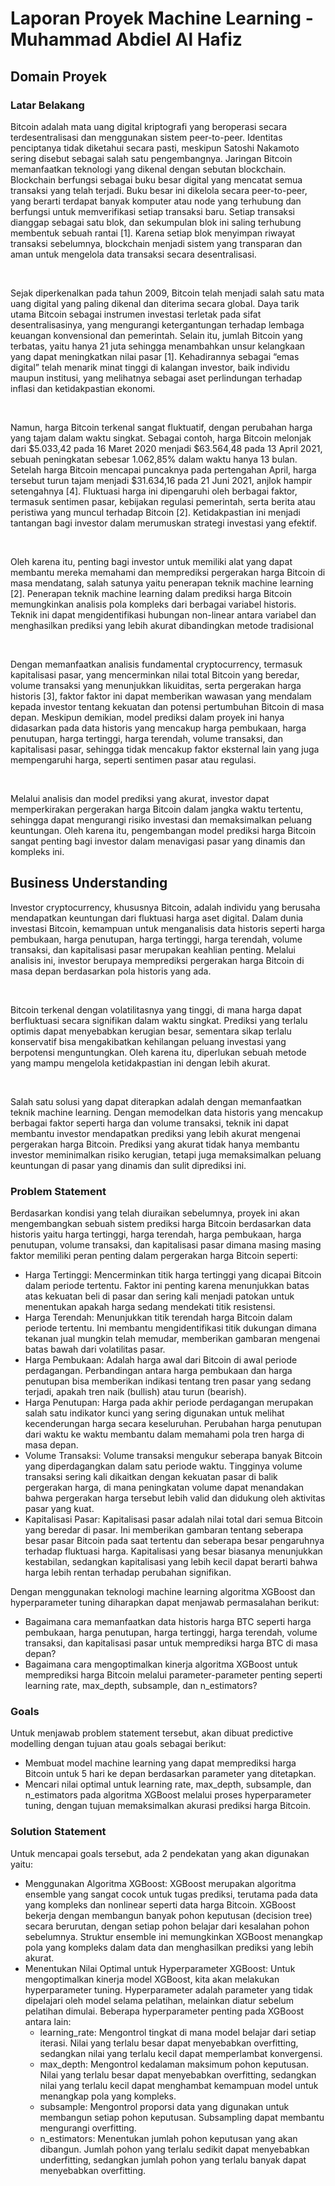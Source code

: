# Laporan Proyek Machine Learning - Muhammad Abdiel Al Hafiz
## Domain Proyek
### Latar Belakang
Bitcoin adalah mata uang digital kriptografi yang beroperasi secara terdesentralisasi dan menggunakan sistem peer-to-peer. 
Identitas penciptanya tidak diketahui secara pasti, meskipun Satoshi Nakamoto sering disebut sebagai salah satu pengembangnya. 
Jaringan Bitcoin memanfaatkan teknologi yang dikenal dengan sebutan blockchain. Blockchain berfungsi sebagai buku besar digital yang mencatat semua transaksi yang telah terjadi. 
Buku besar ini dikelola secara peer-to-peer, yang berarti terdapat banyak komputer atau node yang terhubung dan berfungsi untuk memverifikasi setiap transaksi baru. 
Setiap transaksi dianggap sebagai satu blok, dan sekumpulan blok ini saling terhubung membentuk sebuah rantai [1]. 
Karena setiap blok menyimpan riwayat transaksi sebelumnya, blockchain menjadi sistem yang transparan dan aman untuk mengelola data transaksi secara desentralisasi.

<br>

Sejak diperkenalkan pada tahun 2009, Bitcoin telah menjadi salah satu mata uang digital yang paling dikenal dan diterima secara global. 
Daya tarik utama Bitcoin sebagai instrumen investasi terletak pada sifat desentralisasinya, yang mengurangi ketergantungan terhadap lembaga keuangan konvensional dan pemerintah. 
Selain itu, jumlah Bitcoin yang terbatas, yaitu hanya 21 juta sehingga menambahkan unsur kelangkaan yang dapat meningkatkan nilai pasar [1]. 
Kehadirannya sebagai “emas digital” telah menarik minat tinggi di kalangan investor, baik individu maupun institusi, yang melihatnya sebagai aset perlindungan terhadap inflasi dan ketidakpastian ekonomi.

<br>

Namun, harga Bitcoin terkenal sangat fluktuatif, dengan perubahan harga yang tajam dalam waktu singkat. 
Sebagai contoh, harga Bitcoin melonjak dari $5.033,42 pada 16 Maret 2020 menjadi $63.564,48 pada 13 April 2021, sebuah peningkatan sebesar 1.062,85% dalam waktu hanya 13 bulan. 
Setelah harga Bitcoin mencapai puncaknya pada pertengahan April, harga tersebut turun tajam menjadi $31.634,16 pada 21 Juni 2021, anjlok hampir setengahnya [4]. 
Fluktuasi harga ini dipengaruhi oleh berbagai faktor, termasuk sentimen pasar, kebijakan regulasi pemerintah, serta berita atau peristiwa yang muncul terhadap Bitcoin [2]. 
Ketidakpastian ini menjadi tantangan bagi investor dalam merumuskan strategi investasi yang efektif.

<br>

Oleh karena itu, penting bagi investor untuk memiliki alat yang dapat membantu mereka memahami dan memprediksi pergerakan harga Bitcoin di masa mendatang, 
salah satunya yaitu penerapan teknik machine learning [2]. Penerapan teknik machine learning dalam prediksi harga Bitcoin memungkinkan analisis pola kompleks dari berbagai variabel historis. 
Teknik ini dapat mengidentifikasi hubungan non-linear antara variabel dan menghasilkan prediksi yang lebih akurat dibandingkan metode tradisional

<br>

Dengan memanfaatkan analisis fundamental cryptocurrency, termasuk kapitalisasi pasar, yang mencerminkan nilai total Bitcoin yang beredar, volume transaksi yang menunjukkan likuiditas, 
serta pergerakan harga historis [3], faktor faktor ini dapat memberikan wawasan yang mendalam kepada investor tentang kekuatan dan potensi pertumbuhan Bitcoin di masa depan. 
Meskipun demikian, model prediksi dalam proyek ini hanya didasarkan pada data historis yang mencakup harga pembukaan, harga penutupan, harga tertinggi, harga terendah, volume transaksi, 
dan kapitalisasi pasar, sehingga tidak mencakup faktor eksternal lain yang juga mempengaruhi harga, seperti sentimen pasar atau regulasi.

<br>

Melalui analisis dan model prediksi yang akurat, investor dapat memperkirakan pergerakan harga Bitcoin dalam jangka waktu tertentu, 
sehingga dapat mengurangi risiko investasi dan memaksimalkan peluang keuntungan. Oleh karena itu, 
pengembangan model prediksi harga Bitcoin sangat penting bagi investor dalam menavigasi pasar yang dinamis dan kompleks ini.

## Business Understanding
Investor cryptocurrency, khususnya Bitcoin, adalah individu yang berusaha mendapatkan keuntungan dari fluktuasi harga aset digital. Dalam dunia investasi Bitcoin, kemampuan untuk menganalisis data historis seperti harga pembukaan, harga penutupan, harga tertinggi, harga terendah, volume transaksi, dan kapitalisasi pasar merupakan keahlian penting. Melalui analisis ini, investor berupaya memprediksi pergerakan harga Bitcoin di masa depan berdasarkan pola historis yang ada.

<br>

Bitcoin terkenal dengan volatilitasnya yang tinggi, di mana harga dapat berfluktuasi secara signifikan dalam waktu singkat. Prediksi yang terlalu optimis dapat menyebabkan kerugian besar, sementara sikap terlalu konservatif bisa mengakibatkan kehilangan peluang investasi yang berpotensi menguntungkan. Oleh karena itu, diperlukan sebuah metode yang mampu mengelola ketidakpastian ini dengan lebih akurat.

<br>

Salah satu solusi yang dapat diterapkan adalah dengan memanfaatkan teknik machine learning. Dengan memodelkan data historis yang mencakup berbagai faktor seperti harga dan volume transaksi, teknik ini dapat membantu investor mendapatkan prediksi yang lebih akurat mengenai pergerakan harga Bitcoin. Prediksi yang akurat tidak hanya membantu investor meminimalkan risiko kerugian, tetapi juga memaksimalkan peluang keuntungan di pasar yang dinamis dan sulit diprediksi ini.

### Problem Statement
Berdasarkan kondisi yang telah diuraikan sebelumnya, proyek ini akan mengembangkan sebuah sistem prediksi harga Bitcoin berdasarkan data historis yaitu harga tertinggi, harga terendah, harga pembukaan, harga penutupan, volume transaksi, dan kapitalisasi pasar dimana masing masing faktor memiliki peran penting dalam pergerakan harga Bitcoin seperti:
- Harga Tertinggi: Mencerminkan titik harga tertinggi yang dicapai Bitcoin dalam periode tertentu. Faktor ini penting karena menunjukkan batas atas kekuatan beli di pasar dan sering kali menjadi patokan untuk menentukan apakah harga sedang mendekati titik resistensi.
- Harga Terendah: Menunjukkan titik terendah harga Bitcoin dalam periode tertentu. Ini membantu mengidentifikasi titik dukungan dimana tekanan jual mungkin telah memudar, memberikan gambaran mengenai batas bawah dari volatilitas pasar.
- Harga Pembukaan: Adalah harga awal dari Bitcoin di awal periode perdagangan. Perbandingan antara harga pembukaan dan harga penutupan bisa memberikan indikasi tentang tren pasar yang sedang terjadi, apakah tren naik (bullish) atau turun (bearish).
- Harga Penutupan: Harga pada akhir periode perdagangan merupakan salah satu indikator kunci yang sering digunakan untuk melihat kecenderungan harga secara keseluruhan. Perubahan harga penutupan dari waktu ke waktu membantu dalam memahami pola tren harga di masa depan.
- Volume Transaksi: Volume transaksi mengukur seberapa banyak Bitcoin yang diperdagangkan dalam satu periode waktu. Tingginya volume transaksi sering kali dikaitkan dengan kekuatan pasar di balik pergerakan harga, di mana peningkatan volume dapat menandakan bahwa pergerakan harga tersebut lebih valid dan didukung oleh aktivitas pasar yang kuat.
- Kapitalisasi Pasar: Kapitalisasi pasar adalah nilai total dari semua Bitcoin yang beredar di pasar. Ini memberikan gambaran tentang seberapa besar pasar Bitcoin pada saat tertentu dan seberapa besar pengaruhnya terhadap fluktuasi harga. Kapitalisasi yang besar biasanya menunjukkan kestabilan, sedangkan kapitalisasi yang lebih kecil dapat berarti bahwa harga lebih rentan terhadap perubahan signifikan.

Dengan menggunakan teknologi machine learning algoritma XGBoost dan hyperparameter tuning diharapkan dapat menjawab permasalahan berikut: 
- Bagaimana cara memanfaatkan data historis harga BTC seperti harga pembukaan, harga penutupan, harga tertinggi, harga terendah, volume transaksi, dan kapitalisasi pasar untuk memprediksi harga BTC di masa depan?
- Bagaimana cara mengoptimalkan kinerja algoritma XGBoost untuk memprediksi harga Bitcoin melalui parameter-parameter penting seperti learning rate, max_depth, subsample, dan n_estimators?

### Goals
Untuk menjawab problem statement tersebut, akan dibuat predictive modelling dengan tujuan atau goals sebagai berikut:
- Membuat model machine learning yang dapat memprediksi harga Bitcoin untuk 5 hari ke depan berdasarkan parameter yang ditetapkan.
- Mencari nilai optimal untuk learning rate, max_depth, subsample, dan n_estimators pada algoritma XGBoost melalui proses hyperparameter tuning, dengan tujuan memaksimalkan akurasi prediksi harga Bitcoin.

### Solution Statement
Untuk mencapai goals tersebut, ada 2 pendekatan yang akan digunakan yaitu:
- Menggunakan Algoritma XGBoost: XGBoost merupakan algoritma ensemble yang sangat cocok untuk tugas prediksi, terutama pada data yang kompleks dan nonlinear seperti data harga Bitcoin. XGBoost bekerja dengan membangun banyak pohon keputusan (decision tree) secara berurutan, dengan setiap pohon belajar dari kesalahan pohon sebelumnya. Struktur ensemble ini memungkinkan XGBoost menangkap pola yang kompleks dalam data dan menghasilkan prediksi yang lebih akurat.
- Menentukan Nilai Optimal untuk Hyperparameter XGBoost: Untuk mengoptimalkan kinerja model XGBoost, kita akan melakukan hyperparameter tuning. Hyperparameter adalah parameter yang tidak dipelajari oleh model selama pelatihan, melainkan diatur sebelum pelatihan dimulai. Beberapa hyperparameter penting pada XGBoost antara lain:
  - learning_rate: Mengontrol tingkat di mana model belajar dari setiap iterasi. Nilai yang terlalu besar dapat menyebabkan overfitting, sedangkan nilai yang terlalu kecil dapat memperlambat konvergensi.
  - max_depth: Mengontrol kedalaman maksimum pohon keputusan. Nilai yang terlalu besar dapat menyebabkan overfitting, sedangkan nilai yang terlalu kecil dapat menghambat kemampuan model untuk menangkap pola yang kompleks.
  - subsample: Mengontrol proporsi data yang digunakan untuk membangun setiap pohon keputusan. Subsampling dapat membantu mengurangi overfitting.
  - n_estimators: Menentukan jumlah pohon keputusan yang akan dibangun. Jumlah pohon yang terlalu sedikit dapat menyebabkan underfitting, sedangkan jumlah pohon yang terlalu banyak dapat menyebabkan overfitting.




